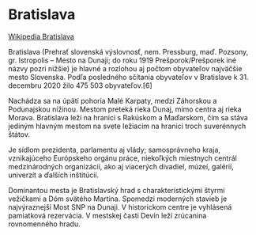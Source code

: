 # Bratislava

[Wikipedia Bratislava](https://sk.wikipedia.org/wiki/Bratislava)

Bratislava (Prehrať slovenská výslovnosť, nem. Pressburg, maď. Pozsony, gr. Istropolis – Mesto na Dunaji; do roku 1919 Prešporok/Prešporek iné názvy pozri nižšie) je hlavné a rozlohou aj počtom obyvateľov najväčšie mesto Slovenska. Podľa posledného sčítania obyvateľov v Bratislave k 31. decembru 2020 žilo 475 503 obyvateľov.[6]

Nachádza sa na úpätí pohoria Malé Karpaty, medzi Záhorskou a Podunajskou nížinou. Mestom preteká rieka Dunaj, mimo centra aj rieka Morava. Bratislava leží na hranici s Rakúskom a Maďarskom, čím sa stáva jediným hlavným mestom na svete ležiacim na hranici troch suverénnych štátov.

Je sídlom prezidenta, parlamentu aj vlády; samosprávneho kraja, vznikajúceho Európskeho orgánu práce, niekoľkých miestnych centrál medzinárodných organizácií, ako aj viacerých divadiel, múzeí, galérií, univerzít a ďalších inštitúcií.

Dominantou mesta je Bratislavský hrad s charakteristickými štyrmi vežičkami a Dóm svätého Martina. Spomedzi moderných stavieb je najvýraznejší Most SNP na Dunaji. V historickom centre je vyhlásená pamiatková rezervácia. V mestskej časti Devín leží zrúcanina rovnomenného hradu.

<!---
codetypo:words Pressburg Istropolis Prešporek
--->
